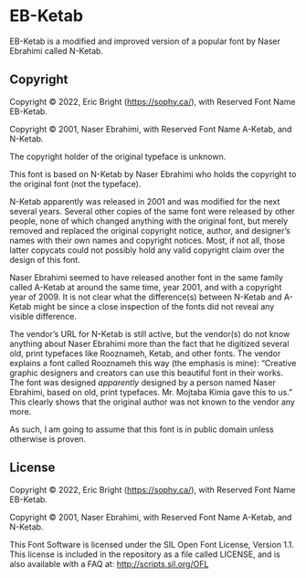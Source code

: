 # EB-Ketab

EB-Ketab is a modified and improved version of a popular font by Naser Ebrahimi called N-Ketab.

## Copyright

Copyright © 2022, Eric Bright (<https://sophy.ca/>), with Reserved Font Name EB-Ketab.

Copyright © 2001, Naser Ebrahimi, with Reserved Font Name A-Ketab, and N-Ketab.

The copyright holder of the original typeface is unknown.

This font is based on N-Ketab by Naser Ebrahimi who holds the copyright to the original font (not the typeface).

N-Ketab apparently was released in 2001 and was modified for the next several years. Several other copies of the same font were released by other people, none of which changed anything with the original font, but merely removed and replaced the original copyright notice, author, and designer’s names with their own names and copyright notices. Most, if not all, those latter copycats could not possibly hold any valid copyright claim over the design of this font.

Naser Ebrahimi seemed to have released another font in the same family called A-Ketab at around the same time, year 2001, and with a copyright year of 2009. It is not clear what the difference(s) between N-Ketab and A-Ketab might be since a close inspection of the fonts did not reveal any visible difference.

The vendor’s URL for N-Ketab is still active, but the vendor(s) do not know anything about Naser Ebrahimi more than the fact that he digitized several old, print typefaces like Rooznameh, Ketab, and other fonts. The vendor explains a font called Rooznameh this way (the emphasis is mine): “Creative graphic designers and creators can use this beautiful font in their works. The font was designed *apparently* designed by a person named Naser Ebrahimi, based on old, print typefaces. Mr. Mojtaba Kimia gave this to us.” This clearly shows that the original author was not known to the vendor any more.

As such, I am going to assume that this font is in public domain unless otherwise is proven.

## License

Copyright © 2022, Eric Bright (<https://sophy.ca/>), with Reserved Font Name EB-Ketab.

Copyright © 2001, Naser Ebrahimi, with Reserved Font Name A-Ketab, and N-Ketab.

This Font Software is licensed under the SIL Open Font License, Version 1.1. This license is included in the repository as a file called LICENSE, and is also available with a FAQ at:
<http://scripts.sil.org/OFL>
